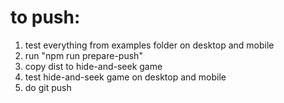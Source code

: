 # to push:
1. test everything from examples folder on desktop and mobile
2. run "npm run prepare-push"
3. copy dist to hide-and-seek game
4. test hide-and-seek game on desktop and mobile
5. do git push